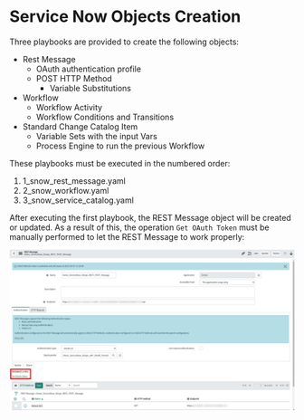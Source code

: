 # Service Now Objects Creation

Three playbooks are provided to create the following objects:

* Rest Message
  * OAuth authentication profile
  * POST HTTP Method
    * Variable Substitutions
* Workflow
  * Workflow Activity
  * Workflow Conditions and Transitions
* Standard Change Catalog Item
  * Variable Sets with the input Vars
  * Process Engine to run the previous Workflow

These playbooks must be executed in the numbered order:

1. 1_snow_rest_message.yaml
2. 2_snow_workflow.yaml
3. 3_snow_service_catalog.yaml

After executing the first playbook, the REST Message object will be created or updated. As a result of this, the operation `Get OAuth Token` must be manually performed to let the REST Message to work properly:

![ServiceNow Get OAuth Token](images/../../images/SNowGetOAuthToken.png)

